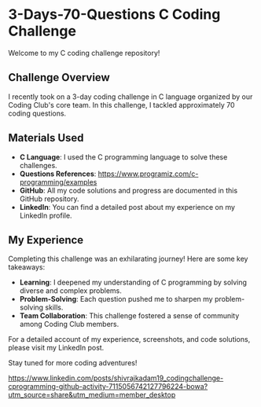# 3-Days-70-Questions C Coding Challenge

Welcome to my C coding challenge repository!

## Challenge Overview

I recently took on a 3-day coding challenge in C language organized by our Coding Club's core team. In this challenge, I tackled approximately 70 coding questions. 

## Materials Used

- **C Language**: I used the C programming language to solve these challenges.
- **Questions References**: https://www.programiz.com/c-programming/examples
- **GitHub**: All my code solutions and progress are documented in this GitHub repository.
- **LinkedIn**: You can find a detailed post about my experience on my LinkedIn profile.

## My Experience

Completing this challenge was an exhilarating journey! Here are some key takeaways:

- **Learning**: I deepened my understanding of C programming by solving diverse and complex problems.
- **Problem-Solving**: Each question pushed me to sharpen my problem-solving skills.
- **Team Collaboration**: This challenge fostered a sense of community among Coding Club members.

For a detailed account of my experience, screenshots, and code solutions, please visit my LinkedIn post.

Stay tuned for more coding adventures!

https://www.linkedin.com/posts/shivrajkadam19_codingchallenge-cprogramming-github-activity-7115056742127796224-bowa?utm_source=share&utm_medium=member_desktop
